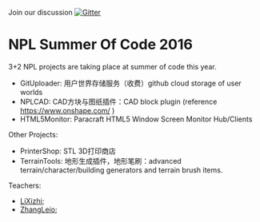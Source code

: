Join our discussion 
[![Gitter](https://badges.gitter.im/tatfook/SummerOfCode.svg)](https://gitter.im/tatfook/SummerOfCode?utm_source=badge&utm_medium=badge&utm_campaign=pr-badge)

# NPL Summer Of Code 2016

3+2 NPL projects are taking place at summer of code this year. 

- GitUploader: 用户世界存储服务（收费）github cloud storage of user worlds
- NPLCAD: CAD方块与图纸插件：CAD block plugin (reference https://www.onshape.com/ )
- HTML5Monitor:  Paracraft HTML5 Window Screen Monitor Hub/Clients

Other Projects:
- PrinterShop:  STL 3D打印商店
- TerrainTools: 地形生成插件，地形笔刷：advanced terrain/character/building generators and terrain brush items.

Teachers:  
- [LiXizhi](https://github.com/LiXizhi);
- [ZhangLeio](https://github.com/ZhangLeio);
